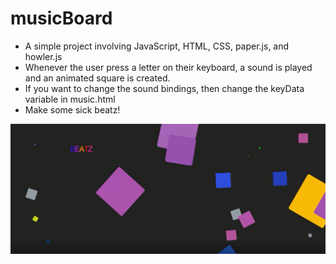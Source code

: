 # musicBoard

- A simple project involving JavaScript, HTML, CSS, paper.js, and howler.js
- Whenever the user press a letter on their keyboard, a sound is played and an animated square is created.
- If you want to change the sound bindings, then change the keyData variable in music.html
- Make some sick beatz!

![alt text](https://github.com/mithil957/musicApp/blob/master/demo.png)
